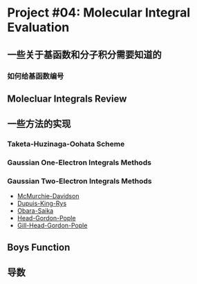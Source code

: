 # Project #04: Molecular Integral Evaluation







## 一些关于基函数和分子积分需要知道的

### 如何给基函数编号


## Molecluar Integrals Review


## 一些方法的实现

### Taketa-Huzinaga-Oohata Scheme


### Gaussian One-Electron Integrals Methods


### Gaussian Two-Electron Integrals Methods

* [McMurchie-Davidson]()
* [Dupuis-King-Rys]()
* [Obara-Saika]()
* [Head-Gordon-Pople]()
* [Gill-Head-Gordon-Pople]()


## Boys Function





## 导数




## 
























